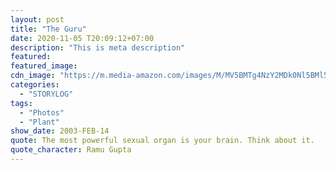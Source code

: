 ```yaml
---
layout: post
title: "The Guru"
date: 2020-11-05 T20:09:12+07:00
description: "This is meta description"
featured:
featured_image:
cdn_image: "https://m.media-amazon.com/images/M/MV5BMTg4NzY2MDk0Nl5BMl5BanBnXkFtZTYwNTUxMTg5._V1_.jpg"
categories:
  - "STORYLOG"
tags:
  - "Photos"
  - "Plant"
show_date: 2003-FEB-14
quote: The most powerful sexual organ is your brain. Think about it.
quote_character: Ramu Gupta
---
```

